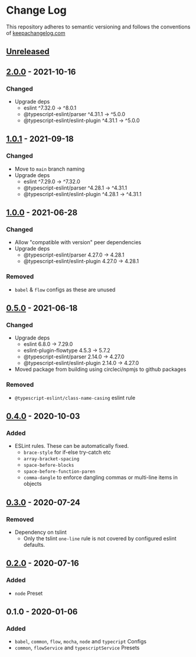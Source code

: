 # Change Log

This repository adheres to semantic versioning and follows the conventions of [keepachangelog.com](http://keepachangelog.com)

## [Unreleased]

## [2.0.0] - 2021-10-16
### Changed
- Upgrade deps
  - eslint                            ^7.32.0  →  ^8.0.1
  - @typescript-eslint/parser         ^4.31.1  →  ^5.0.0
  - @typescript-eslint/eslint-plugin  ^4.31.1  →  ^5.0.0

## [1.0.1] - 2021-09-18
### Changed
- Move to `main` branch naming
- Upgrade deps
  - eslint                            ^7.29.0  →  ^7.32.0
  - @typescript-eslint/parser         ^4.28.1  →  ^4.31.1
  - @typescript-eslint/eslint-plugin  ^4.28.1  →  ^4.31.1

## [1.0.0] - 2021-06-28
### Changed
- Allow "compatible with version" peer dependencies
- Upgrade deps
  - @typescript-eslint/parser         4.27.0  →  4.28.1
  - @typescript-eslint/eslint-plugin  4.27.0  →  4.28.1

### Removed
- `babel` & `flow` configs as these are unused

## [0.5.0] - 2021-06-18
### Changed
- Upgrade deps
  - eslint                             6.8.0  →  7.29.0
  - eslint-plugin-flowtype             4.5.3  →   5.7.2
  - @typescript-eslint/parser         2.14.0  →  4.27.0
  - @typescript-eslint/eslint-plugin  2.14.0  →  4.27.0
- Moved package from building using circleci/npmjs to github packages

### Removed
- `@typescript-eslint/class-name-casing` eslint rule

## [0.4.0] - 2020-10-03
### Added
- ESLint rules. These can be automatically fixed.
  - `brace-style` for if-else try-catch etc
  - `array-bracket-spacing`
  - `space-before-blocks`
  - `space-before-function-paren`
  - `comma-dangle` to enforce dangling commas or multi-line items in objects

## [0.3.0] - 2020-07-24
### Removed
- Dependency on tslint
  - Only the tslint `one-line` rule is not covered by configured eslint defaults.

## [0.2.0] - 2020-07-16
### Added
- `node` Preset

## 0.1.0 - 2020-01-06
### Added
- `babel`, `common`, `flow`, `mocha`, `node` and `typecript` Configs
- `common`, `flowService` and `typescriptService` Presets

[Unreleased]: https://github.com/danieljimeneznz/eslint-config-spoke/compare/v2.0.0...HEAD
[2.0.0]: https://github.com/danieljimeneznz/eslint-config-spoke/compare/v1.0.1...v2.0.0
[1.0.1]: https://github.com/danieljimeneznz/eslint-config-spoke/compare/v1.0.0...v1.0.1
[1.0.0]: https://github.com/danieljimeneznz/eslint-config-spoke/compare/v0.5.0...v1.0.0
[0.5.0]: https://github.com/danieljimeneznz/eslint-config-spoke/compare/v0.4.0...v0.5.0
[0.4.0]: https://github.com/danieljimeneznz/eslint-config-spoke/compare/v0.3.0...v0.4.0
[0.3.0]: https://github.com/danieljimeneznz/eslint-config-spoke/compare/v0.2.0...v0.3.0
[0.2.0]: https://github.com/danieljimeneznz/eslint-config-spoke/compare/v0.1.0...v0.2.0

